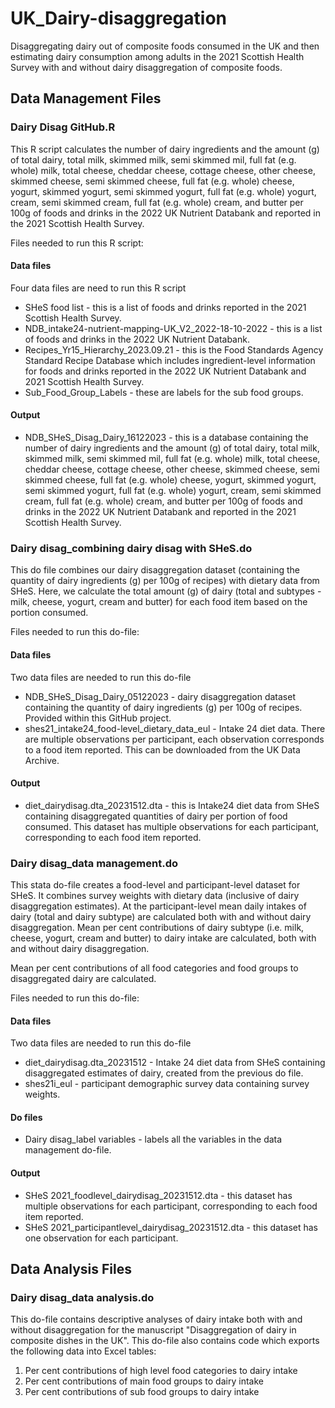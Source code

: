 # UK_Dairy-disaggregation
Disaggregating dairy out of composite foods consumed in the UK and then estimating dairy consumption among adults in the 2021 Scottish Health Survey with and without dairy disaggregation of composite foods.

## Data Management Files

### Dairy Disag GitHub.R
This R script calculates the number of dairy ingredients and the amount (g) of total dairy, total milk, skimmed milk, semi skimmed mil, full fat (e.g. whole) milk, total cheese, cheddar cheese, cottage cheese, other cheese, skimmed cheese, semi skimmed cheese, full fat (e.g. whole) cheese, yogurt, skimmed yogurt, semi skimmed yogurt, full fat (e.g. whole) yogurt, cream, semi skimmed cream, full fat (e.g. whole) cream, and butter per 100g of foods and drinks in the 2022 UK Nutrient Databank and reported in the 2021 Scottish Health Survey.

Files needed to run this R script:
#### Data files
Four data files are need to run this R script
- SHeS food list - this is a list of foods and drinks reported in the 2021 Scottish Health Survey.
- NDB_intake24-nutrient-mapping-UK_V2_2022-18-10-2022 - this is a list of foods and drinks in the 2022 UK Nutrient Databank.
- Recipes_Yr15_Hierarchy_2023.09.21 - this is the Food Standards Agency Standard Recipe Database which includes ingredient-level information for foods and drinks reported in the 2022 UK Nutrient Databank and 2021 Scottish Health Survey.
- Sub_Food_Group_Labels - these are labels for the sub food groups.
  
#### Output
- NDB_SHeS_Disag_Dairy_16122023 - this is a database containing the number of dairy ingredients and the amount (g) of total dairy, total milk, skimmed milk, semi skimmed mil, full fat (e.g. whole) milk, total cheese, cheddar cheese, cottage cheese, other cheese, skimmed cheese, semi skimmed cheese, full fat (e.g. whole) cheese, yogurt, skimmed yogurt, semi skimmed yogurt, full fat (e.g. whole) yogurt, cream, semi skimmed cream, full fat (e.g. whole) cream, and butter per 100g of foods and drinks in the 2022 UK Nutrient Databank and reported in the 2021 Scottish Health Survey.

  
### Dairy disag_combining dairy disag with SHeS.do
This do file combines our dairy disaggregation dataset (containing the quantity of dairy ingredients (g) per 100g of recipes) with dietary data from SHeS. Here, we calculate the total amount (g) of dairy (total and subtypes - milk, cheese, yogurt, cream and butter) for each food item based on the portion consumed. 

Files needed to run this do-file:
#### Data files
Two data files are needed to run this do-file
- NDB_SHeS_Disag_Dairy_05122023 - dairy disaggregation dataset containing the quantity of dairy ingredients (g) per 100g of recipes. Provided within this GitHub project.
- shes21_intake24_food-level_dietary_data_eul - Intake 24 diet data. There are multiple observations per participant, each observation corresponds to a food item reported. This can be downloaded from the UK Data Archive.

#### Output
- diet_dairydisag.dta_20231512.dta - this is Intake24 diet data from SHeS containing disaggregated quantities of dairy per portion of food consumed. This dataset has multiple observations for each participant, corresponding to each food item reported.

### Dairy disag_data management.do
This stata do-file creates a food-level and participant-level dataset for SHeS. It combines survey weights with dietary data (inclusive of dairy disaggregation estimates). At the participant-level mean daily intakes of dairy (total and dairy subtype) are calculated both with and without dairy disaggregation. Mean per cent contributions of dairy subtype (i.e. milk, cheese, yogurt, cream and butter) to dairy intake are calculated, both with and without dairy disaggregation.

Mean per cent contributions of all food categories and food groups to disaggregated dairy are calculated. 

Files needed to run this do-file:
#### Data files
Two data files are needed to run this do-file
- diet_dairydisag.dta_20231512 - Intake 24 diet data from SHeS containing disaggregated estimates of dairy, created from the previous do file.
- shes21i_eul - participant demographic survey data containing survey weights. 

#### Do files
- Dairy disag_label variables - labels all the variables in the data management do-file.

#### Output
- SHeS 2021_foodlevel_dairydisag_20231512.dta - this dataset has multiple observations for each participant, corresponding to each food item reported.
- SHeS 2021_participantlevel_dairydisag_20231512.dta - this dataset has one observation for each participant.

## Data Analysis Files
### Dairy disag_data analysis.do
This do-file contains descriptive analyses of dairy intake both with and without disaggregation for the manuscript "Disaggregation of dairy in composite dishes in the UK". This do-file also contains code which exports the following data into Excel tables:
1) Per cent contributions of high level food categories to dairy intake
2) Per cent contributions of main food groups to dairy intake
3) Per cent contributions of sub food groups to dairy intake
